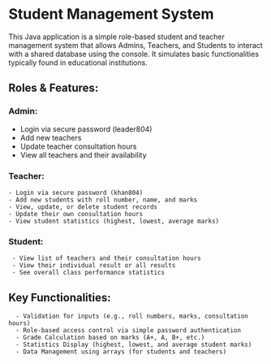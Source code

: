 # Student Management System
This Java application is a simple role-based student and teacher management system that allows Admins, Teachers, and Students to interact with a shared database using the console.
It simulates basic functionalities typically found in educational institutions.
## Roles & Features:
### Admin:
   - Login via secure password (leader804)
   - Add new teachers
   - Update teacher consultation hours
   - View all teachers and their availability

### Teacher:
    - Login via secure password (khan804)
    - Add new students with roll number, name, and marks
    - View, update, or delete student records
    - Update their own consultation hours
    - View student statistics (highest, lowest, average marks)
    
### Student:
     - View list of teachers and their consultation hours
     - View their individual result or all results
     - See overall class performance statistics

## Key Functionalities:
      - Validation for inputs (e.g., roll numbers, marks, consultation hours)
      - Role-based access control via simple password authentication
      - Grade Calculation based on marks (A+, A, B+, etc.)
      - Statistics Display (highest, lowest, and average student marks)
      - Data Management using arrays (for students and teachers)
